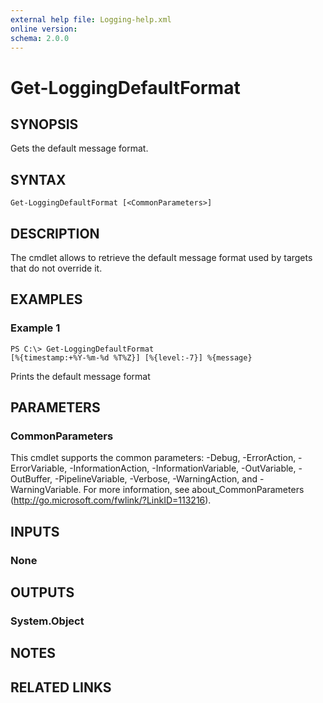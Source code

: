 ```yaml
---
external help file: Logging-help.xml
online version: 
schema: 2.0.0
---
```


# Get-LoggingDefaultFormat

## SYNOPSIS
Gets the default message format.

## SYNTAX

```
Get-LoggingDefaultFormat [<CommonParameters>]
```

## DESCRIPTION
The cmdlet allows to retrieve the default message format used by targets that do not override it.

## EXAMPLES

### Example 1
```
PS C:\> Get-LoggingDefaultFormat
[%{timestamp:+%Y-%m-%d %T%Z}] [%{level:-7}] %{message}
```

Prints the default message format

## PARAMETERS

### CommonParameters
This cmdlet supports the common parameters: -Debug, -ErrorAction, -ErrorVariable, -InformationAction, -InformationVariable, -OutVariable, -OutBuffer, -PipelineVariable, -Verbose, -WarningAction, and -WarningVariable. For more information, see about_CommonParameters (http://go.microsoft.com/fwlink/?LinkID=113216).

## INPUTS

### None

## OUTPUTS

### System.Object

## NOTES

## RELATED LINKS

